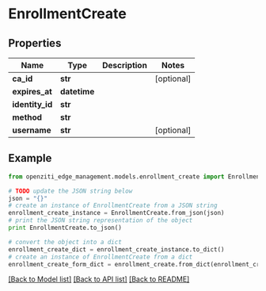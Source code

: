 # EnrollmentCreate


## Properties
Name | Type | Description | Notes
------------ | ------------- | ------------- | -------------
**ca_id** | **str** |  | [optional] 
**expires_at** | **datetime** |  | 
**identity_id** | **str** |  | 
**method** | **str** |  | 
**username** | **str** |  | [optional] 

## Example

```python
from openziti_edge_management.models.enrollment_create import EnrollmentCreate

# TODO update the JSON string below
json = "{}"
# create an instance of EnrollmentCreate from a JSON string
enrollment_create_instance = EnrollmentCreate.from_json(json)
# print the JSON string representation of the object
print EnrollmentCreate.to_json()

# convert the object into a dict
enrollment_create_dict = enrollment_create_instance.to_dict()
# create an instance of EnrollmentCreate from a dict
enrollment_create_form_dict = enrollment_create.from_dict(enrollment_create_dict)
```
[[Back to Model list]](../README.md#documentation-for-models) [[Back to API list]](../README.md#documentation-for-api-endpoints) [[Back to README]](../README.md)


